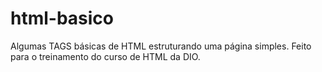 # html-basico
Algumas TAGS básicas de HTML estruturando uma página simples. Feito para o treinamento do curso de HTML da DIO.
